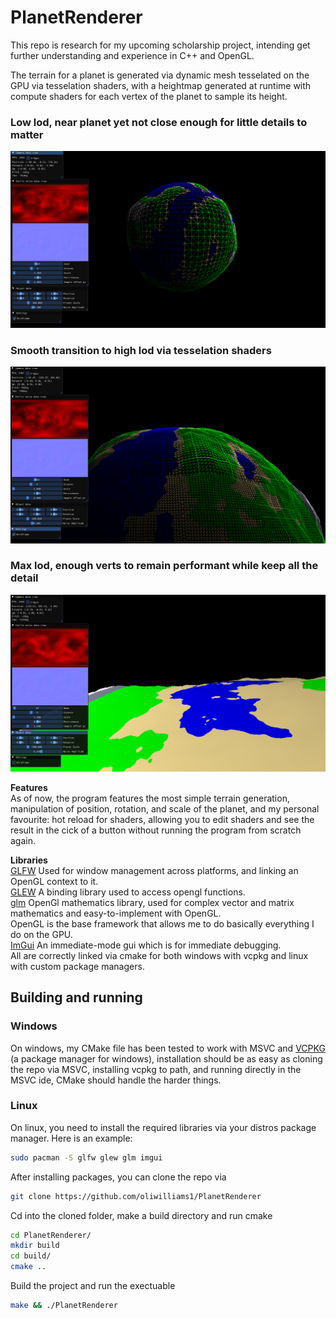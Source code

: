 # PlanetRenderer
This repo is research for my upcoming scholarship project, intending get further understanding and experience in C++ and OpenGL.

The terrain for a planet is generated via dynamic mesh tesselated on the GPU via tesselation shaders, with a heightmap generated at runtime with compute shaders for each vertex of the planet to sample its height.
### Low lod, near planet yet not close enough for little details to matter
![no subdivision](images/no%20subdivision.png)
### Smooth transition to high lod via tesselation shaders
![medium lod](images/med%20lod.png)
### Max lod, enough verts to remain performant while keep all the detail
![on surface](images/on%20surface.png)

**Features**<br>
As of now, the program features the most simple terrain generation, manipulation of position, rotation, and scale of the planet, and my personal favourite: hot reload for shaders, allowing you to edit shaders and see the result in the cick of a button without running the program from scratch again.

**Libraries**<br>
[GLFW](https://github.com/glfw/glfw) Used for window management across platforms, and linking an OpenGL context to it.<br>
[GLEW](https://github.com/nigels-com/glew) A binding library used to access opengl functions.<br>
[glm](https://github.com/icaven/glm) OpenGl mathematics library, used for complex vector and matrix mathematics and easy-to-implement with OpenGL.<br>
OpenGL is the base framework that allows me to do basically everything I do on the GPU.<br>
[ImGui](https://github.com/ocornut/imgui) An immediate-mode gui which is for immediate debugging.<br>
All are correctly linked via cmake for both windows with vcpkg and linux with custom package managers.
## Building and running
### Windows
On windows, my CMake file has been tested to work with MSVC and [VCPKG](https://github.com/microsoft/vcpkg) (a package manager for windows), installation should be as easy as cloning the repo via MSVC, installing vcpkg to path, and running directly in the MSVC ide, CMake should handle the harder things.

### Linux
On linux, you need to install the required libraries via your distros package manager. Here is an example: 
```bash 
sudo pacman -S glfw glew glm imgui
```
After installing packages, you can clone the repo via
```bash
git clone https://github.com/oliwilliams1/PlanetRenderer
```
Cd into the cloned folder, make a build directory and run cmake
```bash
cd PlanetRenderer/
mkdir build
cd build/
cmake ..
```
Build the project and run the exectuable
```bash
make && ./PlanetRenderer
```